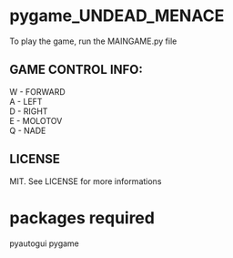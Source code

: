 # pygame_UNDEAD_MENACE

To play the game, run the MAINGAME.py file

## GAME CONTROL INFO:
W - FORWARD <br />
A - LEFT <br />
D - RIGHT <br />
E - MOLOTOV <br />
Q - NADE <br />
## LICENSE 
MIT. See LICENSE for more informations

# packages required
pyautogui
pygame
